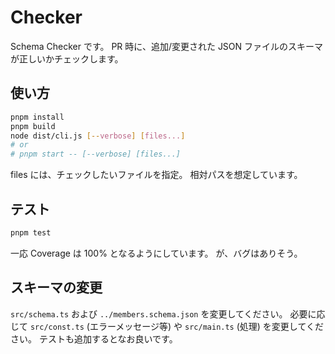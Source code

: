 # Checker

Schema Checker です。
PR 時に、追加/変更された JSON ファイルのスキーマが正しいかチェックします。

## 使い方

```bash
pnpm install
pnpm build
node dist/cli.js [--verbose] [files...]
# or
# pnpm start -- [--verbose] [files...]
```

files には、チェックしたいファイルを指定。
相対パスを想定しています。

## テスト

```bash
pnpm test
```

一応 Coverage は 100% となるようにしています。
が、バグはありそう。

## スキーマの変更

`src/schema.ts` および `../members.schema.json` を変更してください。
必要に応じて `src/const.ts` (エラーメッセージ等) や `src/main.ts` (処理) を変更してください。
テストも追加するとなお良いです。
